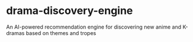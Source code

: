 # drama-discovery-engine
An AI-powered recommendation engine for discovering new anime and K-dramas based on themes and tropes
